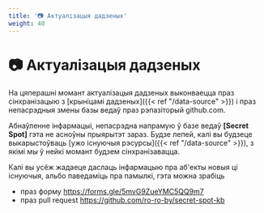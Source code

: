 ```yaml
---
title: '📷 Актуалізацыя дадзеных'
weight: 40
---
```

# 📷 Актуалізацыя дадзеных

На цяперашні момант актуалізацыя дадзеных выконваецца
праз сінхранізацыю з [крыніцамі дадзеных]({{< ref "/data-source" >}}) і праз непасрэдныя змены
базы ведаў праз рэпазіторый github.com.

Абнаўленне інфармацыі, непасрэдна напрамую ў базе ведаў **[Secret Spot]** гэта не асноўны прыярытэт зараз.
Будзе лепей, калі вы будзеце выкарыстоўваць [ужо існуючыя рэсурсы]({{< ref "/data-source" >}}),
з якімі мы ў нейкі момант будзем сінхранізавацца.

Калі вы усёж жадаеце даслаць інфармацыю пра аб'екты новыя ці існуючыя, альбо паведаміць пра памылкі, гэта можна зрабіць

- праз форму https://forms.gle/5mvG9ZueYMC5QQ9m7
- праз pull request https://github.com/ro-ro-by/secret-spot-kb
